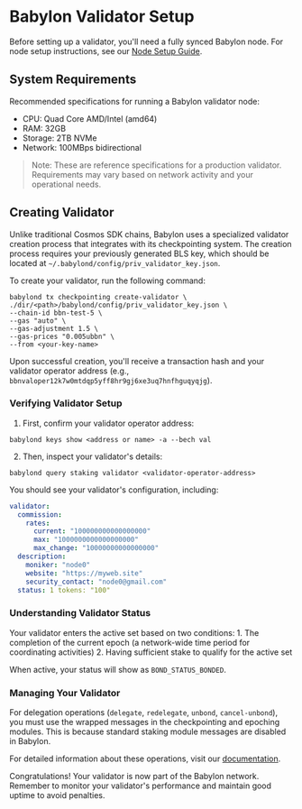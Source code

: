 # Babylon Validator Setup

Before setting up a validator, you'll need a fully synced Babylon node. 
For node setup instructions, see our [Node Setup Guide](../babylon-node/README.md).

## System Requirements

Recommended specifications for running a Babylon validator node:
- CPU: Quad Core AMD/Intel (amd64)
- RAM: 32GB
- Storage: 2TB NVMe
- Network: 100MBps bidirectional

>Note: These are reference specifications for a production validator. 
>Requirements may vary based on network activity and your operational needs.

## Creating Validator

Unlike traditional Cosmos SDK chains, Babylon uses a specialized validator
creation process that integrates with its checkpointing system. The creation
process requires your previously generated BLS key, which should be located at
`~/.babylond/config/priv_validator_key.json`.

To create your validator, run the following command:

```shell 
babylond tx checkpointing create-validator \
./dir/<path>/babylond/config/priv_validator_key.json \
--chain-id bbn-test-5 \
--gas "auto" \
--gas-adjustment 1.5 \
--gas-prices "0.005ubbn" \
--from <your-key-name>
```

Upon successful creation, you'll receive a transaction hash and your validator
operator address (e.g., `bbnvaloper12k7w0mtdqp5yff8hr9gj6xe3uq7hnfhguqyqjg`).

### Verifying Validator Setup

1. First, confirm your validator operator address: 

```shell 
babylond keys show <address or name> -a --bech val
 ```

2. Then, inspect your validator's details: 

```shell 
babylond query staking validator <validator-operator-address>
```

You should see your validator's configuration, including: 

```yaml 
validator:
  commission:
    rates:
      current: "100000000000000000" 
      max: "1000000000000000000" 
      max_change: "10000000000000000"
  description:
    moniker: "node0" 
    website: "https://myweb.site" 
    security_contact: "node0@gmail.com"
  status: 1 tokens: "100"
```

### Understanding Validator Status

Your validator enters the active set based on two conditions: 1. The completion
of the current epoch (a network-wide time period for coordinating activities) 2.
Having sufficient stake to qualify for the active set

When active, your status will show as `BOND_STATUS_BONDED`.

### Managing Your Validator

For delegation operations (`delegate`, `redelegate`, `unbond`, `cancel-unbond`),
you must use the wrapped messages in the checkpointing and epoching modules.
This is because standard staking module messages are disabled in Babylon.

For detailed information about these operations, visit our
[documentation](https://docs.babylonlabs.io/docs/developer-guides/modules/epoching#delaying-wrapped-messages-to-the-end-of-epochs).

Congratulations! Your validator is now part of the Babylon network. Remember to
monitor your validator's performance and maintain good uptime to avoid
penalties.
